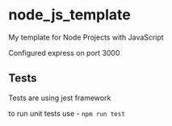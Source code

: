 # node_js_template
My template for Node Projects with JavaScript

Configured express on port 3000

## Tests

Tests are using jest framework

to run unit tests use - `npm run test`
